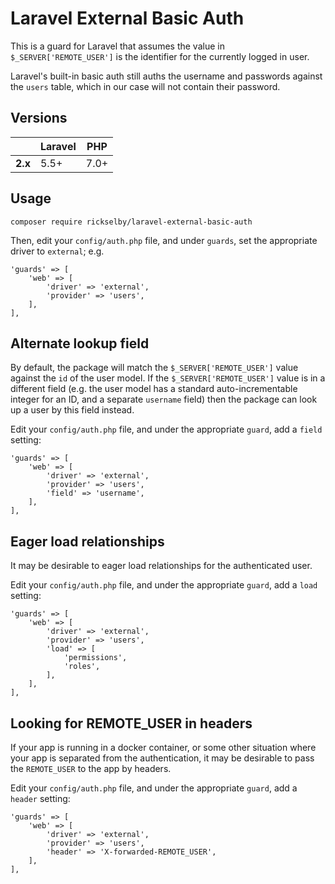 # Laravel External Basic Auth

This is a guard for Laravel that assumes the value in `$_SERVER['REMOTE_USER']`
is the identifier for the currently logged in user.

Laravel's built-in basic auth still auths the username and passwords against the `users` table,
which in our case will not contain their password.

## Versions

|         | Laravel  | PHP  |
|---------|----------|------|
| **2.x** | 5.5+     | 7.0+ |

## Usage

    composer require rickselby/laravel-external-basic-auth

Then, edit your `config/auth.php` file, and under `guards`, set the appropriate
driver to `external`; e.g.

    'guards' => [
        'web' => [
            'driver' => 'external',
            'provider' => 'users',
        ],
    ],

## Alternate lookup field

By default, the package will match the `$_SERVER['REMOTE_USER']` value against the `id` of the user model.
If the `$_SERVER['REMOTE_USER']` value is in a different field (e.g. the user model has a standard auto-incrementable integer for an ID, and a separate `username` field)
then the package can look up a user by this field instead.

Edit your `config/auth.php` file, and under the appropriate `guard`, add a `field` setting:

    'guards' => [
        'web' => [
            'driver' => 'external',
            'provider' => 'users',
            'field' => 'username',
        ],
    ],

## Eager load relationships

It may be desirable to eager load relationships for the authenticated user.

Edit your `config/auth.php` file, and under the appropriate `guard`, add a `load` setting:

    'guards' => [
        'web' => [
            'driver' => 'external',
            'provider' => 'users',
            'load' => [
                'permissions',
                'roles',
            ],
        ],
    ],

## Looking for REMOTE_USER in headers

If your app is running in a docker container, or some other situation where your app is separated from the authentication,
it may be desirable to pass the `REMOTE_USER` to the app by headers.

Edit your `config/auth.php` file, and under the appropriate `guard`, add a `header` setting:

    'guards' => [
        'web' => [
            'driver' => 'external',
            'provider' => 'users',
            'header' => 'X-forwarded-REMOTE_USER',
        ],
    ],
